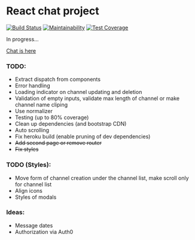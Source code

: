 # React chat project

[![Build Status](https://travis-ci.com/ddrgis/project-lvl4-s441.svg?branch=master)](https://travis-ci.com/ddrgis/project-lvl4-s441) [![Maintainability](https://api.codeclimate.com/v1/badges/fd8ffd7997405cc65b2d/maintainability)](https://codeclimate.com/github/ddrgis/project-lvl4-s441/maintainability) [![Test Coverage](https://api.codeclimate.com/v1/badges/fd8ffd7997405cc65b2d/test_coverage)](https://codeclimate.com/github/ddrgis/project-lvl4-s441/test_coverage)

In progress...

[Chat is here](https://react-chat-ddrgis.herokuapp.com/)

### TODO:
- Extract dispatch from components
- Error handling
- Loading indicator on channel updating and deletion
- Validation of empty inputs, validate max length of channel or make channel name cliping
- Use normalizer
- Testing (up to 80% coverage)
- Clean up dependencies (and bootstrap CDN)
- Auto scrolling
- Fix heroku build (enable pruning of dev dependencies)
- ~~Add second page or remove router~~
- ~~Fix styles~~

### TODO (Styles):
- Move form of channel creation under the channel list, make scroll only for channel list
- Align icons
- Styles of modals

### Ideas:

- Message dates
- Authorization via Auth0
